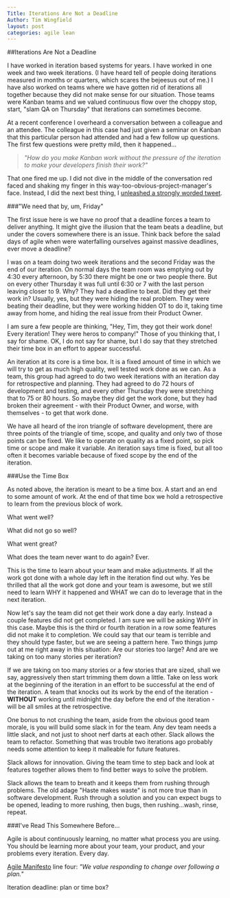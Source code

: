```yaml
---
Title: Iterations Are Not a Deadline
Author: Tim Wingfield
layout: post
categories: agile lean 
---
```

##Iterations Are Not a Deadline

I have worked in iteration based systems for years. I have worked in one week and two week iterations. (I have heard tell of people doing iterations measured in months or quarters, which scares the bejeesus out of me.) I have also worked on teams where we have gotten rid of iterations all together because they did not make sense for our situation.  Those teams were Kanban teams and we valued continuous flow over the choppy stop, start, "slam QA on Thursday" that iterations can sometimes become.

At a recent conference I overheard a conversation between a colleague and an attendee.  The colleague in this case had just given a seminar on Kanban that this particular person had attended and had a few follow up questions. The first few questions were pretty mild, then it happened...

> _"How do you make Kanban work without the pressure of the iteration to make your developers finish their work?"_

That one fired me up. I did not dive in the middle of the conversation red faced and shaking my finger in this way-too-obvious-project-manager's face. Instead, I did the next best thing, I [unleashed a strongly worded tweet](http://twitter.com/#!/timwingfield/status/78482338278948864).

###"We need that by, um, Friday"

The first issue here is we have no proof that a deadline forces a team to deliver anything. It might give the illusion that the team beats a deadline, but under the covers somewhere there is an issue. Think back before the salad days of agile when were waterfalling ourselves against massive deadlines, ever move a deadline?

I was on a team doing two week iterations and the second Friday was the end of our
iteration. On normal days the team room was emptying out by 4:30 every afternoon, by
5:30 there might be one or two people there. But on every other Thursday it was full until
6:30 or 7 with the last person leaving closer to 9. Why? They had a deadline to beat.
Did they get their work in? Usually, yes, but they were hiding the real problem. They
were beating their deadline, but they were working hidden OT to do it, taking time away
from home, and hiding the real issue from their Product Owner.

I am sure a few people are thinking, "Hey, Tim, they got their work done! Every iteration! They were heros to company!" Those of you thinking that, I say for shame. OK, I do not say for shame, but I do say that they stretched their time box in an effort to appear successful.

An iteration at its core is a time box. It is a fixed amount of time in which we will try to get as much high quality, well tested work done as we can. As a team, this group had agreed to do two week iterations with an iteration day for retrospective and planning. They had agreed to do 72 hours of development and testing, and every other Thursday they were stretching that to 75 or 80 hours. So maybe they did get the work done, but they had broken their agreement - with their Product Owner, and worse, with themselves - to get that work done.

We have all heard of the iron triangle of software development, there are three points of the triangle of time, scope, and quality and only two of those points can be fixed.  We like to operate on quality as a fixed point, so pick time or scope and make it variable. An iteration says time is fixed, but all too often it becomes variable because of fixed scope by the end of the iteration.

###Use the Time Box

As noted above, the iteration is meant to be a time box. A start and an end to some
amount of work. At the end of that time box we hold a retrospective to learn from the
previous block of work. 

What went well? 

What did not go so well? 

What went great? 

What does the team never want to do again? Ever. 

This is the time to learn about your team and make adjustments. If all the work got done
with a whole day left in the iteration find out why. Yes be thrilled that all the
work got done and your team is awesome, but we still need to learn WHY it happened and
WHAT we can do to leverage that in the next iteration. 

Now let's say the team did not get their work done a day early. Instead a couple
features did not get completed. I am sure we will be asking WHY in this case. Maybe this
is the third or fourth iteration in a row some features did not make it to completion.
We could say that our team is terrible and they should type faster, but we are seeing a
pattern here. Two things jump out at me right away in this situation: Are our stories
too large? And are we taking on too many stories per iteration?

If we are taking on too many stories or a few stories that are sized, shall we say,
aggressively then start trimming them down a little. Take on less work at the beginning
of the iteration in an effort to be successful at the end of the iteration. A team that
knocks out its work by the end of the iteration - **WITHOUT** working until midnight the day before the end of the iteration - will be all smiles at the retrospective.

One bonus to not crushing the team, aside from the obvious good team morale, is you will
build some slack in for the team. Any dev team needs a little slack, and not just to
shoot nerf darts at each other. Slack allows the team to refactor. Something that was
trouble two iterations ago probably needs some attention to keep it malleable for future
features. 

Slack allows for innovation. Giving the team time to step back and look at features together allows them to find better ways to solve the problem.

Slack allows the team to breath and it keeps them from rushing through problems. The old
adage "Haste makes waste" is not more true than in software development. Rush through a
solution and you can expect bugs to be opened, leading to more rushing, then bugs, then
rushing...wash, rinse, repeat.

###I've Read This Somewhere Before...

Agile is about continuously learning, no matter what process you are using. You should
be learning more about your team, your product, and your problems every iteration. Every
day.

[Agile Manifesto](http://agilemanifesto.org/) line four: _"We value responding to change over following a plan."_ 

Iteration deadline: plan or time box?

